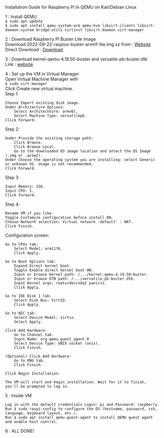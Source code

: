 Installation Guide for Raspberry Pi In QEMU on Kali/Debian Linux 



<p>1 : Install QEMU <br>
<code>$ sudo apt update </code> <br>
<code>$ sudo apt install qemu-system-arm qemu-kvm libvirt-clients libvirt-daemon-system bridge-utils virtinst libvirt-daemon virt-manager</code> <br> </p>

2 : Download Raspberry PI Buster Lite Image <br>
Download 2022-09-22-raspios-buster-armhf-lite.img.xz from : [Website](https://www.raspberrypi.com/software/operating-systems/) <br>
Direct Download : [Download](https://downloads.raspberrypi.org/raspios_oldstable_lite_armhf/images/raspios_oldstable_lite_armhf-2022-09-26/2022-09-22-raspios-buster-armhf-lite.img.xz) <br>

3 : Download kernel-qemu-4.19.50-buster and versatile-pb-buster.dtb <br>
Link : [website](https://github.com/dhruvvyas90/qemu-rpi-kernel) <br>

4 : Set up the VM in Virtual Manager <br>
Open Virtual Machine Manager with <br><code>$ sudo virt-manager</code> <br>Click Create new virtual machine. <br>
Step 1:

    Choose Import existing disk image.
    Under Architecture Options:
        Select Architechture: armv6l.
        Select Machine Type: versatilepb.
    Click Forward.

Step 2:

    Under Provide the existing storage path:
        Click Browse.
        Click Browse Local.
        Go to the downloaded OS image location and select the OS Image (.img or .qcow2).
    Under Choose the operating system you are installing: select Generic or unknown OS. Usage is not recommended.
    Click Forward.

Step 3:

    Input Memory: 256.
    Input CPU: 1.
    Click Forward.

Step 4:

    Rename VM if you like.
    Toggle Customize configuration before install ON.
    Choose Network selection: Virtual network 'default' : NAT.
    Click Finish.

Configuration screen:

    Go to CPUs tab:
        Select Model: arm1176.
        Click Apply.

    Go to Boot Options tab:
        Expand Direct kernel boot.
        Toggle Enable direct kernel boot ON.
        Input or browse Kernel path: /.../kernel-qemu-4.19.50-buster.
        Input or browse DTB path: /.../versatile-pb-buster.dtb.
        Input Kernel args: root=/dev/vda2 panic=1.
        Click Apply.

    Go to IDE Disk 1 tab:
        Select Disk Bus: VirtIO.
        Click Apply.

    Go to NIC tab:
        Select Device Model: virtio.
        Select Apply.

    Click Add Hardware:
        Go to Channel tab.
        Input Name: org.qemu.guest_agent.0
        Select Device Type: UNIX socket (unix).
        Click Finish.

    (Optional) Click Add Hardware:
        Go to RNG tab.
        Click Finish.

    Click Begin Installation.

    The VM will start and begin installation. Wait for it to finish, you'll be prompted to log in.

5 : Inside VM 

    Log in with the default credentials Login: pi and Password: raspberry.
    Run $ sudo raspi-config to configure the OS (hostname, password, ssh, language, keyboard layout, etc.).
    Run $ sudo apt install qemu-guest-agent to install QEMU guest agent and enable host control.
6 : ALL DONE!




